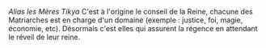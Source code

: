 *Alias les Mères Tikya*
C'est à l'origine le conseil de la Reine, chacune des Matriarches est en charge d'un domaine (exemple : justice, foi, magie, économie, etc). Désormais c'est elles qui assurent la régence en attendant le réveil de leur reine.